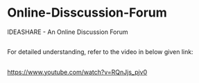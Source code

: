 # Online-Disscussion-Forum
IDEASHARE - An Online Discussion Forum 
##
For detailed understanding, refer to the video in below given link:
##
https://www.youtube.com/watch?v=RQnJjs_pjv0
